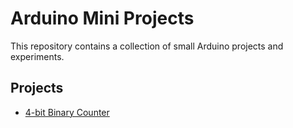 # Arduino Mini Projects

This repository contains a collection of small Arduino projects and experiments.

## Projects

- [4-bit Binary Counter](4-bit-binary-counter/)
